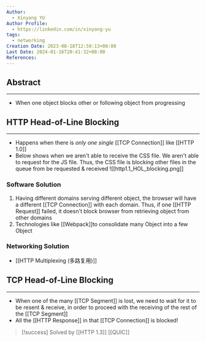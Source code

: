 ```yaml
---
Author:
  - Xinyang YU
Author Profile:
  - https://linkedin.com/in/xinyang-yu
tags:
  - networking
Creation Date: 2023-08-18T12:59:13+08:00
Last Date: 2024-01-16T20:41:32+08:00
References: 
---
```

## Abstract
---
- When one object blocks other or following object from progressing 


## HTTP Head-of-Line Blocking
---
- Happens when there is *only one single* [[TCP Connection]] like [[HTTP 1.0]]
- Below shows when we aren't able to receive the CSS file. We aren't able to request for the JS file. Thus, the CSS file is blocking other files in the queue from be requested & received
![[http1.1_HOL_blocking.png]]

### Software Solution
1. Having different domains serving different object, the browser will have a different [[TCP Connection]] with each domain. Thus, if one [[HTTP Request]] failed, it doesn't block browser from retrieving object from other domains
2. Technologies like [[Webpack]]to consolidate many Object into a few Object
### Networking Solution
-  [[HTTP Multiplexing (多路复用)]]



## TCP Head-of-Line Blocking
---
- When one of the many [[TCP Segment]] is lost, we need to wait for it to be resent & receive, in order to proceed with the receiving of the rest of the [[TCP Segment]]
- All the [[HTTP Response]] in that [[TCP Connection]] is blocked!

>[!success] Solved by [[HTTP 1.3]] [[QUIC]]
